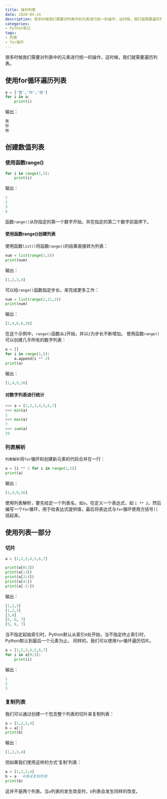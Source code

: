 ```yaml
---
title: 操作列表
date: 2020-04-24
description: 很多时候我们需要对列表中的元素进行统一的操作，这时候，我们就需要遍历列表。
categories:
- Python笔记
tags:
- 列表
- for循环
---
```

很多时候我们需要对列表中的元素进行统一的操作，这时候，我们就需要遍历列表。
## 使用for循环遍历列表

```python
a = ['我','你','他']
for i in a:
    print(i)
```
输出：
```python
我
你
他
```
## 创建数值列表
### 使用函数range()
```python
for i in range(1,5):
    print(i)
```
输出：
```python
1
2
3
4
```
函数`range()`从你指定的第一个数字开始，并在指定的第二个数字前面停下。
#### 使用函数range()创建列表
使用函数`list()`将函数`range()`的结果直接转为列表：
```python
num = list(range(1,5))
print(num)
```
输出：
```python
[1,2,3,4]
```
可以给`range()`函数指定步长，来完成更多工作：
```python
num = list(range(2,11,2))
print(num)
```
输出：
```python
[2,4,6,8,10]
```
在这个示例中，`range()`函数从`2`开始，并以`2`为步长不断增加。
使用函数`range()`可以创建几乎所有的数字列表：
```python
a = []
for i in range(1,5):
    a.append(i ** 2)
print(a)
```
输出：
```python
[1,4,9,16]
```
#### 对数字列表进行统计
```python
>>> a = [1,2,3,4,5,6,7]
>>> min(a)
1
>>> max(a)
7
>>> sum(a)
29
```
### 列表解析
`列表解析`将`for`循环和创建新元素的代码合并在一行：
```python
a = [i ** 2 for i in range(1,5)]
print(a)
```
输出：
```python
[1,4,9,16]
```
使用列表解析，要先给定一个列表名，如`a`，在定义一个表达式，如 `i ** 2`，然后编写一个`for`循环，用于给表达式提供值，最后将表达式与`for`循环使用方括号`[]`括起来。

## 使用列表一部分
### 切片
```python
a = [1,2,3,4,5,6,7]

print(a[0:3])
print(a[:3])
print(a[2:4])
print(a[4:])
print(a[-3:])
```
输出：
```python
[1,2,3]
[1,2,3]
[3,4]
[5, 6, 7]
[5, 6, 7]
```
当不指定起始索引时，Python默认从索引`0`处开始，当不指定终止索引时，Python默认到最后一个元素为止。
同样的，我们可以使用`for`循环遍历切片。
```python
a = [1,2,3,4,5,6,7]
for i in a[0:3]:
    print(i)
```
输出：
```python
1
2
3
```
### 复制列表
我们可以通过创建一个包含整个列表的切片来复制列表：
```python
a = [1,2,3,4]
b = a[:]
print(b)
```
输出：
```python
[1,2,3,4]
```
但如果我们使用这样的方式‘复制’列表：
```python
a = [1,2,3,4]
b = a   #错误复制列表
print(b)
```
这并不是两个列表。当`a`列表的发生改变时，`b`列表会发生同样的改变。


